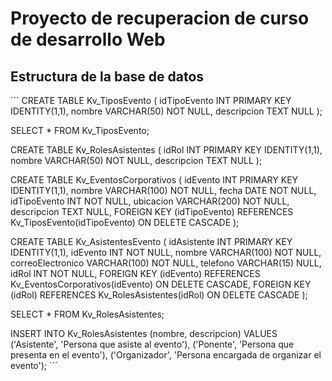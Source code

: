# Proyecto de recuperacion de curso de desarrollo Web


## Estructura de la base de datos

´´´ 
CREATE TABLE Kv_TiposEvento (
    idTipoEvento INT PRIMARY KEY IDENTITY(1,1),
    nombre VARCHAR(50) NOT NULL,
    descripcion TEXT NULL
);

SELECT * FROM Kv_TiposEvento;


CREATE TABLE Kv_RolesAsistentes (
    idRol INT PRIMARY KEY IDENTITY(1,1),
    nombre VARCHAR(50) NOT NULL,
    descripcion TEXT NULL
);

CREATE TABLE Kv_EventosCorporativos (
    idEvento INT PRIMARY KEY IDENTITY(1,1),
    nombre VARCHAR(100) NOT NULL,
    fecha DATE NOT NULL,
    idTipoEvento INT NOT NULL,
    ubicacion VARCHAR(200) NOT NULL,
    descripcion TEXT NULL,
    FOREIGN KEY (idTipoEvento) REFERENCES Kv_TiposEvento(idTipoEvento) ON DELETE CASCADE
);

CREATE TABLE Kv_AsistentesEvento (
    idAsistente INT PRIMARY KEY IDENTITY(1,1),
    idEvento INT NOT NULL,
    nombre VARCHAR(100) NOT NULL,
    correoElectronico VARCHAR(100) NOT NULL,
    telefono VARCHAR(15) NULL,
    idRol INT NOT NULL,
    FOREIGN KEY (idEvento) REFERENCES Kv_EventosCorporativos(idEvento) ON DELETE CASCADE,
    FOREIGN KEY (idRol) REFERENCES Kv_RolesAsistentes(idRol) ON DELETE CASCADE
);

SELECT * FROM Kv_RolesAsistentes;

INSERT INTO Kv_RolesAsistentes (nombre, descripcion)
VALUES 
    ('Asistente', 'Persona que asiste al evento'),
    ('Ponente', 'Persona que presenta en el evento'),
    ('Organizador', 'Persona encargada de organizar el evento');
    ´´´